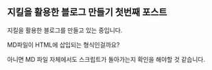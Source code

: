 ## 지킬을 활용한 블로그 만들기 첫번째 포스트
지킬을 활용한 블로그를 만들고 있는 중입니다.

MD파일이 HTML에 삽입되는 형식인걸까요?

아니면 MD 파일 자체에서도 스크립트가 돌아가는지 확인을 해야할 것 같습니다.